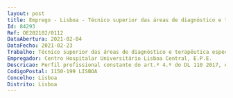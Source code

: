 ```yaml
--- 
layout: post
title: Emprego - Lisboa - Técnico superior das áreas de diagnóstico e terapêutica especialista
Id: 84293
Ref: OE202102/0112
DataAbertura: 2021-02-04
DataFecho: 2021-02-23
Trabalho: Técnico superior das áreas de diagnóstico e terapêutica especialista
Empregador: Centro Hospitalar Universitário Lisboa Central, E.P.E.
Descricao: Perfil profissional constante do art.º 4.º do DL 110 2017, e art.º 5.º do DL 111 2017, ambos de 31 08, verificando se quanto ao conteúdo funcional da categoria de TSDT Especialista o dispôs nos art.º 8.º e 9.º, e 9.º e 10.º dos referidos diplomas, respetivamente
CodigoPostal: 1150-199 LISBOA
Concelho: Lisboa
Distrito: Lisboa
--- 
```

